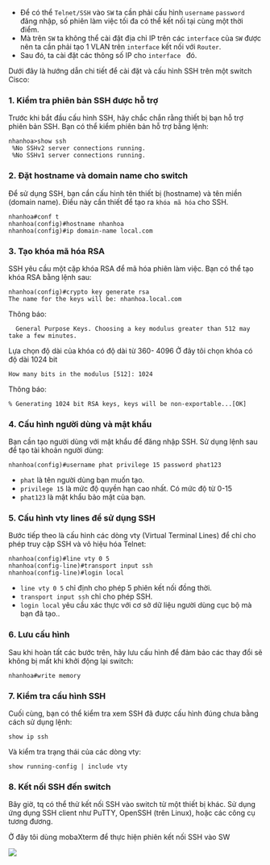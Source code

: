 
- Để có thể `Telnet/SSH` vào `SW` ta cần phải cấu hình `username` `password ` đăng nhập, số phiên làm việc tối đa có thể kết nối tại cùng một thời điểm.
- Mà trên `SW` ta không thể cài đặt địa chỉ IP trên các `interface` của `SW` được nên ta cần phải tạo 1 VLAN  trên  `interface` kết nối với `Router`.
- Sau đó, ta cài đặt các thông số IP cho `interface ` đó.

Dưới đây là hướng dẫn chi tiết để cài đặt và cấu hình SSH trên một switch Cisco:

### 1. **Kiểm tra phiên bản SSH được hỗ trợ**
   Trước khi bắt đầu cấu hình SSH, hãy chắc chắn rằng thiết bị bạn hỗ trợ phiên bản SSH. Bạn có thể kiểm phiên bản hỗ trợ bằng lệnh:

   ```plaintext
  nhanhoa>show ssh
    %No SSHv2 server connections running.
    %No SSHv1 server connections running.
   ```

### 2. **Đặt hostname và domain name cho switch**
   Để sử dụng SSH, bạn cần cấu hình tên thiết bị (hostname) và tên miền (domain name). Điều này cần thiết để tạo ra `khóa mã hóa` cho SSH.

   ```plaintext
nhanhoa#conf t
nhanhoa(config)#hostname nhanhoa
nhanhoa(config)#ip domain-name local.com
   ```

### 3. **Tạo khóa mã hóa RSA**
   SSH yêu cầu một cặp khóa RSA để mã hóa phiên làm việc. Bạn có thể tạo khóa RSA bằng lệnh sau:

   ```plaintext
nhanhoa(config)#crypto key generate rsa 
The name for the keys will be: nhanhoa.local.com
```
Thông báo:
```Choose the size of the key modulus in the range of 360 to 4096 for your
  General Purpose Keys. Choosing a key modulus greater than 512 may take a few minutes.
```
Lựa chọn độ dài của khóa  có độ dài từ 360- 4096
Ở đây tôi chọn khóa có độ dài 1024 bit

```How many bits in the modulus [512]: 1024```

Thông báo:
```
% Generating 1024 bit RSA keys, keys will be non-exportable...[OK]
   ```
   
  

### 4. **Cấu hình người dùng và mật khẩu**
   Bạn cần tạo người dùng với mật khẩu để đăng nhập SSH. Sử dụng lệnh sau để tạo tài khoản người dùng:

   ```plaintext
   nhanhoa(config)#username phat privilege 15 password phat123
   ```

   - `phat` là tên người dùng bạn muốn tạo.
   - `privilege 15` là mức độ quyền hạn cao nhất. Có mức độ từ 0-15
   - `phat123` là mật khẩu bảo mật của bạn.

### 5. **Cấu hình vty lines để sử dụng SSH**
   Bước tiếp theo là cấu hình các dòng vty (Virtual Terminal Lines) để chỉ cho phép truy cập SSH và vô hiệu hóa Telnet:

   ```plaintext
nhanhoa(config)#line vty 0 5
nhanhoa(config-line)#transport input ssh
nhanhoa(config-line)#login local
   ```

   - `line vty 0 5` chỉ định cho phép 5 phiên kết nối đồng thời.
   - `transport input ssh` chỉ cho phép SSH.
   - `login local` yêu cầu xác thực với cơ sở dữ liệu người dùng cục bộ mà bạn đã tạo..

### 6. **Lưu cấu hình**
   Sau khi hoàn tất các bước trên, hãy lưu cấu hình để đảm bảo các thay đổi sẽ không bị mất khi khởi động lại switch:

   ```plaintext
   nhanhoa#write memory 
   ```

### 7. **Kiểm tra cấu hình SSH**
   Cuối cùng, bạn có thể kiểm tra xem SSH đã được cấu hình đúng chưa bằng cách sử dụng lệnh:

   ```plaintext
   show ip ssh
   ```

   Và kiểm tra trạng thái của các dòng vty:

   ```plaintext
   show running-config | include vty
   ```


### 8. **Kết nối SSH đến switch**
   Bây giờ, tq có thể thử kết nối SSH vào switch từ một thiết bị khác. Sử dụng ứng dụng SSH client như PuTTY, OpenSSH (trên Linux), hoặc các công cụ tương đương. 
   
   Ở đây tôi dùng mobaXterm để thực hiện phiên kết nối SSH vào SW
   
![](https://img001.prntscr.com/file/img001/Iggc3e88SQKKw5Vi9bpkpg.png)
